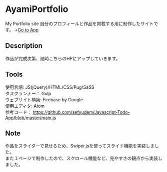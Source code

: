 # AyamiPortfolio
My Portfolio site
自分のプロフィールと作品を掲載する用に制作したサイトです。→[Go to App](https://ayami-portfolio.web.app)

## Description
作品が完成次第、随時こちらのHPにアップしていきます。

## Tools
使用言語: JS(jQuery)/HTML/CSS/Pug/SaSS  
タスクランナー： Gulp  
ウェブサイト構築: Firebase by Google  
使用エディタ: Atom  
参考コード： https://github.com/sefyudem/Javascript-Todo-App/blob/master/main.js  

## Note
作品をスライダーで見せるため、Swiper.jsを使ってスライド機能を実装しました。<br>
また１ページで制作したので、スクロール機能など、見やすさの観点から実装しました。<br>
